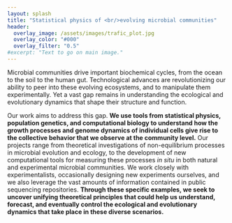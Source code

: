 ```yaml
---
layout: splash
title: "Statistical physics of <br/>evolving microbial communities"
header:
  overlay_image: /assets/images/trafic_plot.jpg
  overlay_color: "#000"
  overlay_filter: "0.5"
#excerpt: "Text to go on main image."
---
```


Microbial communities drive important biochemical cycles, from the ocean to the soil to the human gut. Technological advances are revolutionizing our ability to peer into these evolving ecosystems, and to manipulate them experimentally. Yet a vast gap remains in understanding the ecological and evolutionary dynamics that shape their structure and function.

Our work aims to address this gap. **We use tools from statistical physics, population genetics, and computational biology to understand how the growth processes and genome dynamics of individual cells give rise to the collective behavior that we observe at the community level.** Our projects range from theoretical investigations of non-equilibrium processes in microbial evolution and ecology, to the development of new computational tools for measuring these processes *in situ* in both natural and experimental microbial communities. We work closely with experimentalists, occasionally designing new experiments ourselves, and we also leverage the vast amounts of information contained in public sequencing repositories. **Through these specific examples, we seek to uncover unifying theoretical principles that could help us understand, forecast, and eventually control the ecological and evolutionary dynamics that take place in these diverse scenarios.** 

